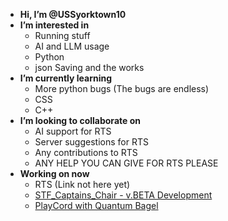 -  **Hi, I’m @USSyorktown10** 
-  **I’m interested in**
    - Running stuff
    - AI and LLM usage
    - Python
    - json Saving and the works
-  **I’m currently learning**
    - More python bugs (The bugs are endless)
    - CSS
    - C++
- **I’m looking to collaborate on**
    - AI support for RTS
    - Server suggestions for RTS
    - Any contributions to RTS
    - ANY HELP YOU CAN GIVE FOR RTS PLEASE
- **Working on now**
    - RTS (Link not here yet)     
    - [STF_Captains_Chair - v.BETA Development](https://github.com/USSyorktown10/STF-Captains-Chair)
    - [PlayCord with Quantum Bagel](https://github.com/quantumbagel/PlayCord)
<!---
USSyorktown10/USSyorktown10 is a ✨ special ✨ repository because its `README.md` (this file) appears on your GitHub profile.
You can click the Preview link to take a look at your changes.
--->
